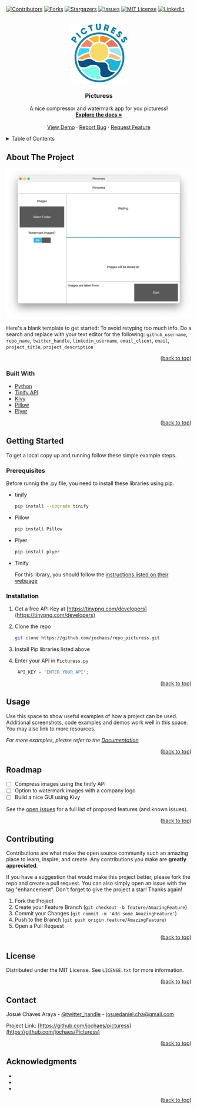 <div id="top"></div>
<!--
*** Thanks for checking out the Best-README-Template. If you have a suggestion
*** that would make this better, please fork the repo and create a pull request
*** or simply open an issue with the tag "enhancement".
*** Don't forget to give the project a star!
*** Thanks again! Now go create something AMAZING! :D
-->



<!-- PROJECT SHIELDS -->
<!--
*** I'm using markdown "reference style" links for readability.
*** Reference links are enclosed in brackets [ ] instead of parentheses ( ).
*** See the bottom of this document for the declaration of the reference variables
*** for contributors-url, forks-url, etc. This is an optional, concise syntax you may use.
*** https://www.markdownguide.org/basic-syntax/#reference-style-links
-->
[![Contributors][contributors-shield]][contributors-url]
[![Forks][forks-shield]][forks-url]
[![Stargazers][stars-shield]][stars-url]
[![Issues][issues-shield]][issues-url]
[![MIT License][license-shield]][license-url]
[![LinkedIn][linkedin-shield]][linkedin-url]



<!-- PROJECT LOGO -->
<br />
<div align="center">
  <a href="https://github.com/jochaes/picturess">
    <img src="images/logo.png" alt="Logo" width="160" height="160">
  </a>

<h3 align="center">Picturess</h3>

  <p align="center">
    A nice compressor and watermark app for you picturess!
    <br />
    <a href="https://github.com/jochaes/picturess/wiki"><strong>Explore the docs »</strong></a>
    <br />
    <br />
    <a href="https://github.com/jochaes/picturess">View Demo</a>
    ·
    <a href="https://github.com/jochaes/picturess/issues">Report Bug</a>
    ·
    <a href="https://github.com/jochaes/picturess/issues">Request Feature</a>
  </p>
</div>



<!-- TABLE OF CONTENTS -->
<details>
  <summary>Table of Contents</summary>
  <ol>
    <li>
      <a href="#about-the-project">About The Project</a>
      <ul>
        <li><a href="#built-with">Built With</a></li>
      </ul>
    </li>
    <li>
      <a href="#getting-started">Getting Started</a>
      <ul>
        <li><a href="#prerequisites">Prerequisites</a></li>
        <li><a href="#installation">Installation</a></li>
      </ul>
    </li>
    <li><a href="#usage">Usage</a></li>
    <li><a href="#roadmap">Roadmap</a></li>
    <li><a href="#contributing">Contributing</a></li>
    <li><a href="#license">License</a></li>
    <li><a href="#contact">Contact</a></li>
    <li><a href="#acknowledgments">Acknowledgments</a></li>
  </ol>
</details>



<!-- ABOUT THE PROJECT -->
## About The Project

[![Picturessv0.1.2][product-screenshot]]( )

Here's a blank template to get started: To avoid retyping too much info. Do a search and replace with your text editor for the following: `github_username`, `repo_name`, `twitter_handle`, `linkedin_username`, `email_client`, `email`, `project_title`, `project_description`

<p align="right">(<a href="#top">back to top</a>)</p>



### Built With

* [Python](https://python.org)
* [Tinify API](https://tinypng.com/developers/reference/python)
* [Kivy](https://kivy.org)
* [Pillow](https://pypi.org/project/Pillow/)
* [Plyer](https://github.com/kivy/plyer)


<p align="right">(<a href="#top">back to top</a>)</p>



<!-- GETTING STARTED -->
## Getting Started

To get a local copy up and running follow these simple example steps.


### Prerequisites

Before runnig the .py file, you need to install these libraries using pip. 

* tinify 
  ```sh
  pip install --upgrade tinify
  ```

* Pillow  
  ```sh
  pip install Pillow
  ```

* Plyer  
  ```sh
  pip install plyer
  ```

* Tinify 
   
  For this library, you should follow the [instructions listed on their webpage](https://kivy.org/doc/stable/gettingstarted/installation.html)




### Installation

1. Get a free API Key at [https://tinypng.com/developers](https://tinypng.com/developers)
2. Clone the repo
   ```sh
   git clone https://github.com/jochaes/repo_picturess.git
   ```
3. Install Pip libraries listed above 

4. Enter your API in `Picturess.py`
   ```js
    API_KEY = 'ENTER YOUR API';
   ```

<p align="right">(<a href="#top">back to top</a>)</p>



<!-- USAGE EXAMPLES -->
## Usage

Use this space to show useful examples of how a project can be used. Additional screenshots, code examples and demos work well in this space. You may also link to more resources.

_For more examples, please refer to the [Documentation](https://example.com)_

<p align="right">(<a href="#top">back to top</a>)</p>



<!-- ROADMAP -->
## Roadmap

- [ ] Compress images using the tinify API
- [ ] Option to watermark images with a company logo
- [ ] Build a nice GUI using Kivy

See the [open issues](https://github.com/github_username/repo_name/issues) for a full list of proposed features (and known issues).

<p align="right">(<a href="#top">back to top</a>)</p>


<!-- CONTRIBUTING -->
## Contributing

Contributions are what make the open source community such an amazing place to learn, inspire, and create. Any contributions you make are **greatly appreciated**.

If you have a suggestion that would make this project better, please fork the repo and create a pull request. You can also simply open an issue with the tag "enhancement".
Don't forget to give the project a star! Thanks again!

1. Fork the Project
2. Create your Feature Branch (`git checkout -b feature/AmazingFeature`)
3. Commit your Changes (`git commit -m 'Add some AmazingFeature'`)
4. Push to the Branch (`git push origin feature/AmazingFeature`)
5. Open a Pull Request

<p align="right">(<a href="#top">back to top</a>)</p>



<!-- LICENSE -->
## License

Distributed under the MIT License. See `LICENSE.txt` for more information.

<p align="right">(<a href="#top">back to top</a>)</p>



<!-- CONTACT -->
## Contact

Josué Chaves Araya - [@twitter_handle](https://twitter.com/twitter_handle) - josuedaniel.cha@gmail.com

Project Link: [https://github.com/jochaes/picturess](https://github.com/jochaes/Picturess)

<p align="right">(<a href="#top">back to top</a>)</p>



<!-- ACKNOWLEDGMENTS -->
## Acknowledgments

* []()
* []()
* []()

<p align="right">(<a href="#top">back to top</a>)</p>



<!-- MARKDOWN LINKS & IMAGES -->
<!-- https://www.markdownguide.org/basic-syntax/#reference-style-links -->
[contributors-shield]: https://img.shields.io/github/contributors/jochaes/picturess.svg?style=for-the-badge
[contributors-url]: https://github.com/jochaes/picturess/graphs/contributors
[forks-shield]: https://img.shields.io/github/forks/jochaes/picturess.svg?style=for-the-badge
[forks-url]: https://github.com/jochaes/picturess/network/members
[stars-shield]: https://img.shields.io/github/stars/jochaes/picturess.svg?style=for-the-badge
[stars-url]: https://github.com/jochaes/picturess/stargazers
[issues-shield]: https://img.shields.io/github/issues/jochaes/picturess.svg?style=for-the-badge
[issues-url]: https://github.com/jochaes/picturess/issues
[license-shield]: https://img.shields.io/github/license/jochaes/picturess.svg?style=for-the-badge
[license-url]: https://github.com/jochaes/picturess/blob/master/license.txt
[linkedin-shield]: https://img.shields.io/badge/-LinkedIn-black.svg?style=for-the-badge&logo=linkedin&colorB=555
[linkedin-url]: https://linkedin.com/in/josuedanielcha
[product-screenshot]: images/screenshot.png
